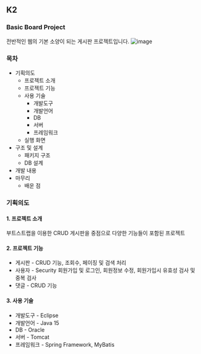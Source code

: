 ## K2
### Basic Board Project
전반적인 웹의 기본 소양이 되는 게시판 프로젝트입니다.
![image](https://github.com/JANGSuJinn/K2/assets/136566806/f59237ff-2a0c-4e66-82d2-4bea21763a0a)
### 목차
* 기획의도
  * 프로젝트 소개
  * 프로젝트 기능
  * 사용 기술
    * 개발도구
    * 개발언어
    * DB
    * 서버
    * 프레임워크
  * 실행 화면
* 구조 및 설계
  * 패키지 구조
  * DB 설계
* 개발 내용
* 마무리
  * 배운 점
### 기획의도
#### 1. 프로젝트 소개
부트스트랩을 이용한 CRUD 게시판을 중점으로 다양한 기능들이 포함된 프로젝트
#### 2. 프로젝트 기능
* 게시판 - CRUD 기능, 조회수, 페이징 및 검색 처리
* 사용자 - Security 회원가입 및 로그인, 회원정보 수정, 회원가입시 유효성 검사 및 중복 검사
* 댓글 - CRUD 기능
#### 3. 사용 기술
* 개발도구 - Eclipse
* 개발언어 - Java 15
* DB - Oracle
* 서버 - Tomcat
* 프레임워크 - Spring Framework, MyBatis

